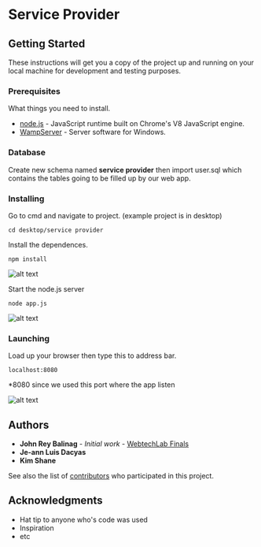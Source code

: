 # Service Provider
## Getting Started
These instructions will get you a copy of the project up and running on your local machine for development and testing purposes.
### Prerequisites
What things you need to install.
* [node.js](https://nodejs.org/en/) - JavaScript runtime built on Chrome's V8 JavaScript engine.
* [WampServer](http://www.wampserver.com/en/) - Server software for Windows.
### Database
Create new schema named **service provider** then import user.sql which contains the tables going to be filled up by our web app.
### Installing
Go to cmd and navigate to project. (example project is in desktop)
```
cd desktop/service provider
```
Install the dependences.
```
npm install
```
![alt text](https://preview.ibb.co/dzHzKS/npm_Install.png)

Start the node.js server
```
node app.js
```
![alt text](https://preview.ibb.co/ixrC67/nodeapp.png)

### Launching
Load up your browser then type this to address bar.
```
localhost:8080
```
*8080 since we used this port where the app listen

![alt text](https://preview.ibb.co/ejQuKS/index.png)

## Authors

* **John Rey Balinag** - *Initial work* - [WebtechLab Finals](https://github.com/janr22/janr22.github.io)
* **Je-ann Luis Dacyas**
* **Kim Shane**

See also the list of [contributors](https://github.com/janr22/janr22.github.io/contributors) who participated in this project.

## Acknowledgments

* Hat tip to anyone who's code was used
* Inspiration
* etc
